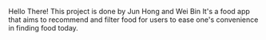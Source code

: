 Hello There! This project is done by Jun Hong and Wei Bin
It's a food app that aims to recommend and filter food for users to ease one's convenience in finding food today.
